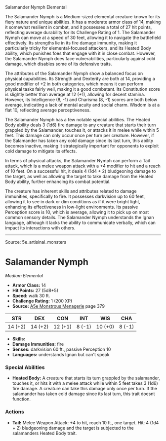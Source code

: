<MonsterName/>Salamander Nymph</MonsterName>
<CreatureType/>Elemental</CreatureType>

<summary>The Salamander Nymph is a Medium-sized elemental creature known for its fiery nature and unique abilities. It has a moderate armor class of 14, making it somewhat resilient in combat, and it possesses a total of 27 hit points, reflecting average durability for its Challenge Rating of 1. The Salamander Nymph can move at a speed of 30 feet, allowing it to navigate the battlefield effectively. Its strengths lie in its fire damage immunity, making it particularly tricky for elemental-focused attackers, and its Heated Body ability, which punishes foes that engage with it in close combat. However, the Salamander Nymph does face vulnerabilities, particularly against cold damage, which disables some of its defensive traits.</summary>

<detail>

The attributes of the Salamander Nymph show a balanced focus on physical capabilities. Its Strength and Dexterity are both at 14, providing a good modifier of +2 in both categories, which means it can perform physical tasks fairly well, making it a good combatant. Its Constitution score is slightly better than average at 12 (+1), allowing for decent stamina. However, its Intelligence (8, -1) and Charisma (8, -1) scores are both below average, indicating a lack of mental acuity and social charm. Wisdom is at a flat 10, reflecting average perceptiveness.

The Salamander Nymph has a few notable special abilities. The Heated Body ability deals 3 (1d6) fire damage to any creature that starts their turn grappled by the Salamander, touches it, or attacks it in melee while within 5 feet. This damage can only occur once per turn per creature. However, if the Salamander has taken any cold damage since its last turn, this ability becomes inactive, making it strategically important for opponents to exploit cold damage to mitigate its effects.

In terms of physical attacks, the Salamander Nymph can perform a Tail attack, which is a melee weapon attack with a +4 modifier to hit and a reach of 10 feet. On a successful hit, it deals 4 (1d4 + 2) bludgeoning damage to the target, as well as allowing the target to take damage from the Heated Body ability, further enhancing its combat potential.

The creature has inherent skills and attributes related to damage immunities, specifically to fire. It possesses darkvision up to 60 feet, allowing it to see in dark or dim conditions as if it were bright light, enhancing its effectiveness in low-light environments. Its passive Perception score is 10, which is average, allowing it to pick up on most common sensory details. The Salamander Nymph understands the Ignan language, although it lacks the ability to communicate verbally, which can impact its interactions with others.</detail>



---

Source: 5e_artisinal_monsters

# Salamander Nymph

*Medium* *Elemental*

- **Armor Class:** 14
- **Hit Points:** 27 (5d8+5)
- **Speed:** walk 30 ft.
- **Challenge Rating:** 1 (200 XP)
- **Source:** [A5e Monstrous Menagerie](https://enpublishingrpg.com/products/level-up-monstrous-menagerie-a5e) page 379

| STR | DEX | CON | INT | WIS | CHA |
| --- | --- | --- | --- | --- | --- |
| 14 (+2) | 14 (+2) | 12 (+1) | 8 (-1) | 10 (+0) | 8 (-1) |

- **Skills:** 
- **Damage Immunities:** fire
- **Senses:** darkvision 60 ft., passive Perception 10
- **Languages:** understands Ignan but can't speak

### Special Abilities

- **Heated Body:** A creature that starts its turn grappled by the salamander, touches it, or hits it with a melee attack while within 5 feet takes 3 (1d6) fire damage. A creature can take this damage only once per turn. If the salamander has taken cold damage since its last turn, this trait doesnt function.

### Actions

- **Tail:** Melee Weapon Attack: +4 to hit, reach 10 ft., one target. Hit: 4 (1d4 + 2) bludgeoning damage  and the target is subjected to the salamanders Heated Body trait.





